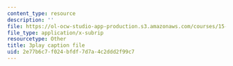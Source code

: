 ```yaml
---
content_type: resource
description: ''
file: https://ol-ocw-studio-app-production.s3.amazonaws.com/courses/15-960-new-executive-thinking-social-impact-technology-projects-fall-2017-spring-2018/2e77b6c7f024bfdf7d7a4c2ddd2f99c7_Ek90ivXyusk.srt
file_type: application/x-subrip
resourcetype: Other
title: 3play caption file
uid: 2e77b6c7-f024-bfdf-7d7a-4c2ddd2f99c7
---
```

